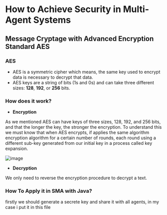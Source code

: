 # How to Achieve Security in Multi-Agent Systems
## Message Cryptage with Advanced Encryption Standard AES
### AES 
* AES is a symmetric cipher which means, the same key used to encrypt data is necessary to decrypt that data.
* AES keys are a string of bits (1s and 0s) and can take three different sizes: **128**, **192**, or **256** bits.
### How does it work?
* **Encryption**

As we mentioned AES can have keys of three sizes, 128, 192, and 256 bits, and that the longer the key, the stronger the encryption.
To understand this we must know that when AES encrypts, if applies the same algorithm encryption algorithm for a certain number of rounds, each round using a different sub-key generated from our initial key in a process called key expansion.

![image](https://user-images.githubusercontent.com/67378945/232121121-469abbb1-ed94-4970-a1bc-f857beec8fd4.png)

* **Decryption**

We only need to reverse the encryption procedure to decrypt a text.

### How To Apply it in SMA with Java?
firstly we should generate a secrete key and share it with all agents, in my case i put it in this file   




